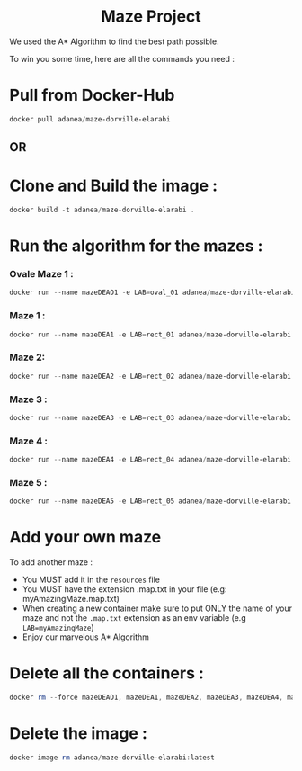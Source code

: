 <h1 align="center">
 Maze Project
</h1>

We used the A* Algorithm to find the best path possible.

To win you some time, here are all the commands you need : 

# Pull from Docker-Hub
```ps1
docker pull adanea/maze-dorville-elarabi
```
## OR
# Clone and Build the image :
```ps1
docker build -t adanea/maze-dorville-elarabi .
```


# Run the algorithm for the mazes : 

### Ovale Maze 1 :

```ps1
docker run --name mazeDEAO1 -e LAB=oval_01 adanea/maze-dorville-elarabi:latest
```

### Maze 1 : 

```ps1
docker run --name mazeDEA1 -e LAB=rect_01 adanea/maze-dorville-elarabi:latest
```

### Maze 2:

```ps1 
docker run --name mazeDEA2 -e LAB=rect_02 adanea/maze-dorville-elarabi:latest
```

### Maze 3 :

```ps1 
docker run --name mazeDEA3 -e LAB=rect_03 adanea/maze-dorville-elarabi:latest
```

### Maze 4 :

```ps1 
docker run --name mazeDEA4 -e LAB=rect_04 adanea/maze-dorville-elarabi:latest
```

### Maze 5 :

```ps1 
docker run --name mazeDEA5 -e LAB=rect_05 adanea/maze-dorville-elarabi:latest
```

# Add your own maze
To add another maze :
* You MUST add it in the ``resources`` file 
* You MUST have the extension .map.txt in your file (e.g: myAmazingMaze.map.txt)
* When creating a new container make sure to put ONLY the name of your maze and not the `.map.txt` extension as an env variable (e.g `LAB=myAmazingMaze`)
* Enjoy our marvelous A* Algorithm

# Delete all the containers : 

```ps1 
docker rm --force mazeDEAO1, mazeDEA1, mazeDEA2, mazeDEA3, mazeDEA4, mazeDEA5
```

# Delete the image :

```ps1 
docker image rm adanea/maze-dorville-elarabi:latest
```
